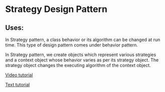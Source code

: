 # Strategy Design Pattern
## Uses:
In Strategy pattern, a class behavior or its algorithm can be changed at run time. This type of design pattern comes under behavior pattern.

In Strategy pattern, we create objects which represent various strategies and a context object whose behavior varies as per its strategy object. The strategy object changes the executing algorithm of the context object.

[Video tutorial](https://youtu.be/-NCgRD9-C6o?list=PLF206E906175C7E07)

[Text tutorial](http://www.tutorialspoint.com/design_pattern/strategy_pattern.htm)
